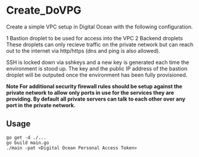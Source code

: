 # Create_DoVPG
Create a simple VPC setup in Digital Ocean with the following configuration.

1 Bastion droplet to be used for access into the VPC
2 Backend droplets
  These droplets can only recieve traffic on the private network but can reach out to the internet via http/https (dns and ping is also allowed).
 
SSH is locked down via sshkeys and a new key is generated each time the environment is stood up. The key and the public IP address of the bastion droplet will be outputed once the environment has been fully provisioned.

**Note For additional security firewall rules should be setup against the private network to allow only ports in use for the services they are providing. By default all private servers can talk to each other over any port in the private network.**

## Usage
```
go get -d ./...
go build main.go
./main -pat <Digital Ocean Personal Access Token>
```
